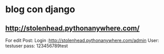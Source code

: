 # blog con django
## http://stolenhead.pythonanywhere.com/
For edit Post: 
Login :http://stolenhead.pythonanywhere.com/admin
User: testuser
pass: 123456789test

